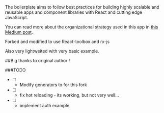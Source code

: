 The boilerplate aims to follow best practices for building highly scalable and reusable apps and component libraries with React and cutting edge JavaScript.

You can read more about the organizational strategy used in this app in [this Medium post](https://medium.com/front-end-hacking/the-secret-to-organization-in-functional-programming-913484e85fc9#.6htl4s54y).


Forked and modified to use React-toolbox and rx-js

Also very lightweited with very basic example.

##Big thanks to original author !
 
###TODO

* [ ] - Modify generators to for this fork
* [ ] - fix hot reloading - its working, but not very well...
* [ ] - implement auth example
